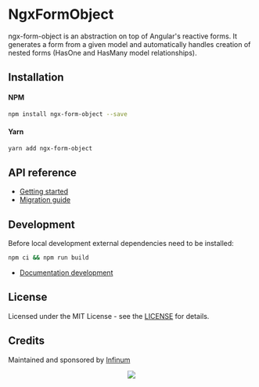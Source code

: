 # NgxFormObject

ngx-form-object is an abstraction on top of Angular's reactive forms. It generates a form from a given model and automatically handles creation of nested forms (HasOne and HasMany model relationships).

## Installation

#### NPM

```bash
npm install ngx-form-object --save
```

#### Yarn

```bash
yarn add ngx-form-object
```

## API reference

* [Getting started](https://infinum.github.io/ngx-form-object/docs/)
* [Migration guide](https://infinum.github.io/ngx-form-object/docs/migration-guide)

## Development

Before local development external dependencies need to be installed:

```bash
npm ci && npm run build
```

* [Documentation development](./docusaurus/README.md)

## License

Licensed under the MIT License - see the [LICENSE](LICENSE) for details.

## Credits ##

Maintained and sponsored by [Infinum](https://infinum.com)

<p align="center">
  <a href='https://infinum.com'>
    <picture>
        <source srcset="https://assets.infinum.com/brand/logo/static/white.svg" media="(prefers-color-scheme: dark)">
        <img src="https://assets.infinum.com/brand/logo/static/default.svg">
    </picture>
  </a>
</p>

